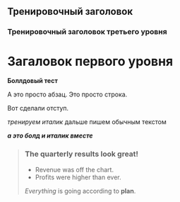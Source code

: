 ## Тренировочный заголовок

### Тренировочный заголовок третьего уровня

# Загаловок первого уровня

**Боллдовый тест**

А это просто абзац.
Это просто строка.

Вот сделали отступ.

*тренируем италик* дальше пишем обычным текстом

***а это болд и италик вместе***


> ### The quarterly results look great!
>
> - Revenue was off the chart.
> - Profits were higher than ever.
>
>  *Everything* is going according to **plan**.
